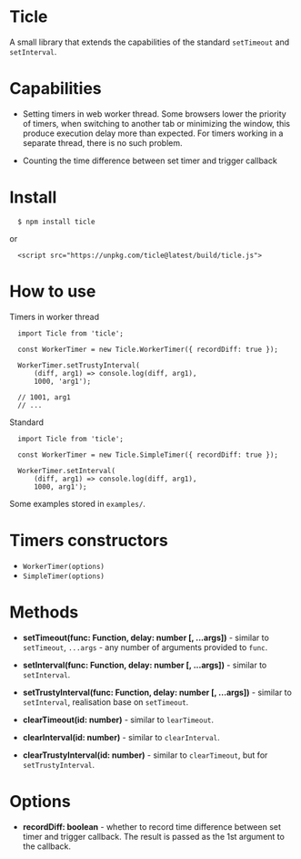 # Ticle

A small library that extends the capabilities of the standard ` setTimeout ` and ` setInterval `.

# Capabilities

 * Setting timers in web worker thread. Some browsers lower the priority of timers, when switching to another tab or minimizing the window, this produce execution delay more than expected. For timers working in a separate thread, there is no such problem.
 
 * Counting the time difference between set timer and trigger callback
 
# Install
 ```
   $ npm install ticle
 ```
 or
 ```
   <script src="https://unpkg.com/ticle@latest/build/ticle.js">
 ```
# How to use

Timers in worker thread
```
  import Ticle from 'ticle';
  
  const WorkerTimer = new Ticle.WorkerTimer({ recordDiff: true });
  
  WorkerTimer.setTrustyInterval(
      (diff, arg1) => console.log(diff, arg1),
      1000, 'arg1');
  
  // 1001, arg1
  // ...
```
Standard
```
  import Ticle from 'ticle';
  
  const WorkerTimer = new Ticle.SimpleTimer({ recordDiff: true });
  
  WorkerTimer.setInterval(
      (diff, arg1) => console.log(diff, arg1),
      1000, arg1');
```

Some examples stored in ` examples/ `.

# Timers constructors

* ` WorkerTimer(options) `
* ` SimpleTimer(options) `

# Methods

* **setTimeout(func: Function, delay: number [, ...args])** - similar to ` setTimeout `, ` ...args ` - any number of arguments provided to ` func `.

* **setInterval(func: Function, delay: number [, ...args])** - similar to `setInterval`.

* **setTrustyInterval(func: Function, delay: number [, ...args])** - similar to ` setInterval `, realisation base on ` setTimeout `.

* **clearTimeout(id: number)** - similar to ` learTimeout `.

* **clearInterval(id: number)** - similar to ` clearInterval `.

* **clearTrustyInterval(id: number)** - similar to ` clearTimeout `, but for ` setTrustyInterval `.

# Options

* **recordDiff: boolean** - whether to record time difference between set timer and trigger callback. The result is passed as the 1st argument to the callback.
